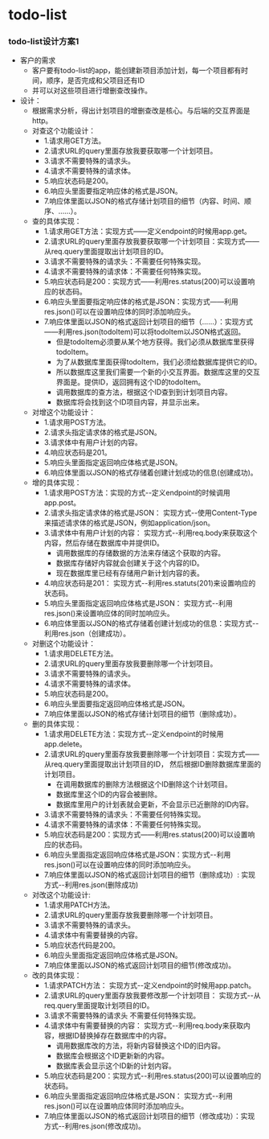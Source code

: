 # todo-list
### todo-list设计方案1

  * 客户的需求
    * 客户要有todo-list的app，能创建新项目添加计划，每一个项目都有时间，顺序，是否完成和父项目还有ID
    * 并可以对这些项目进行增删查改操作。
  * 设计：
    * 根据需求分析，得出计划项目的增删查改是核心。与后端的交互界面是http。
    * 对查这个功能设计：
      * 1.请求用GET方法。
      * 2.请求URL的query里面存放我要获取哪一个计划项目。
      * 3.请求不需要特殊的请求头。
      * 4.请求不需要特殊的请求体。
      * 5.响应状态码是200。
      * 6.响应头里面要指定响应体的格式是JSON。
      * 7.响应体里面以JSON的格式存储计划项目的细节（内容、时间、顺序、……）。
    * 查的具体实现：
      * 1.请求用GET方法：实现方式——定义endpoint的时候用app.get。
      * 2.请求URL的query里面存放我要获取哪一个计划项目：实现方式——从req.query里面提取出计划项目的ID。
      * 3.请求不需要特殊的请求头：不需要任何特殊实现。
      * 4.请求不需要特殊的请求体：不需要任何特殊实现。
      * 5.响应状态码是200：实现方式——利用res.status(200)可以设置响应的状态码。 
      * 6.响应头里面要指定响应体的格式是JSON：实现方式——利用res.json()可以在设置响应体的同时添加响应头。
      * 7.响应体里面以JSON的格式返回计划项目的细节（……）：实现方式——利用res.json(todoItem)可以将todoItem以JSON格式返回。
         * 但是todoItem必须要从某个地方获得。我们必须从数据库里获得todoItem。
         * 为了从数据库里面获得todoItem，我们必须给数据库提供它的ID。
         * 所以数据库这里我们需要一个新的小交互界面。数据库这里的交互界面是。提供ID，返回拥有这个ID的todoItem。
         * 调用数据库的查方法，根据这个ID查到到计划项目内容。
         * 数据库将会找到这个ID项目内容，并显示出来。
    * 对增这个功能设计：
      * 1.请求用POST方法。
      * 2.请求头指定请求体的格式是JSON。
      * 3.请求体中有用户计划的内容。
      * 4.响应状态码是201。
      * 5.响应头里面指定返回响应体格式是JSON。
      * 6.响应体里面以JSON的格式存储着创建计划成功的信息(创建成功)。
    * 增的具体实现：
      * 1.请求用POST方法：实现的方式--定义endpoint的时候调用app.post。
      * 2.请求头指定请求体的格式是JSON： 实现方式--使用Content-Type来描述请求体的格式是JSON，例如application/json。
      * 3.请求体中有用户计划的内容： 实现方式--利用req.body来获取这个内容，然后存储在数据库中并提供ID。
          * 调用数据库的存储数据的方法来存储这个获取的内容。
          * 数据库存储好内容就会创建关于这个内容的ID。
          * 现在数据库里已经有存储用户新计划内容的表。
      * 4.响应状态码是201： 实现方式--利用res.statuts(201)来设置响应的状态码。
      * 5.响应头里面指定返回响应体格式是JSON： 实现方式--利用res.json()来设置响应体的同时加响应头。
      * 6.响应体里面以JSON的格式存储着创建计划成功的信息：实现方式--利用res.json（创建成功）。
    * 对删这个功能设计：
      * 1.请求用DELETE方法。
      * 2.请求URL的query里面存放我要删除哪一个计划项目。
      * 3.请求不需要特殊的请求头。
      * 4.请求不需要特殊的请求体。
      * 5.响应状态码是200。
      * 6.响应头里面要指定返回响应体格式是JSON。
      * 7.响应体里面以JSON的格式存储计划项目的细节（删除成功）。
    * 删的具体实现：
      * 1.请求用DELETE方法：实现方式--定义endpoint的时候用app.delete。
      * 2.请求URL的query里面存放我要删除哪一个计划项目：实现方式——从req.query里面提取出计划项目的ID，
        然后根据ID删除数据库里面的计划项目。
        * 在调用数据库的删除方法根据这个ID删除这个计划项目。
        * 数据库里这个ID的内容会被删除。
        * 数据库里用户的计划表就会更新，不会显示已近删除的ID内容。
      * 3.请求不需要特殊的请求头：不需要任何特殊实现。
      * 4.请求不需要特殊的请求体：不需要任何特殊实现。
      * 5.响应状态码是200：实现方式——利用res.status(200)可以设置响应的状态码。 
      * 6.响应头里面指定返回响应体格式是JSON：实现方式--利用res.json()可以在设置响应体的同时添加响应头。
      * 7.响应体里面以JSON的格式返回计划项目的细节（删除成功）: 实现方式--利用res.json(删除成功)
    * 对改这个功能设计:
      * 1.请求用PATCH方法。
      * 2.请求URL的query里面存放我要删除哪一个计划项目。
      * 3.请求不需要特殊的请求头。
      * 4.请求体中有需要替换的内容。
      * 5.响应状态代码是200。
      * 6.响应头里面指定返回响应体格式是JSON。
      * 7.响应体里面以JSON的格式返回计划项目的细节(修改成功)。
    * 改的具体实现：
      * 1.请求PATCH方法： 实现方式--定义endpoint的时候用app.patch。
      * 2.请求URL的query里面存放我要修改那一个计划项目： 实现方式--从req.query里面提取计划项目的ID。
      * 3.请求不需要特殊的请求头 不需要任何特殊实现。
      * 4.请求体中有需要替换的内容： 实现方式--利用req.body来获取内容，根据ID替换掉存在数据库中的内容。
        * 调用数据库改的方法，将新内容替换这个ID的旧内容。
        * 数据库会根据这个ID更新新的内容。
        * 数据库表会显示这个ID新的计划内容。
      * 5.响应状态码是200：实现方式--利用res.status(200)可以设置响应的状态码。
      * 6.响应头里面指定返回响应体格式是JSON： 实现方式--利用res.json()可以在设置响应体同时添加响应头。
      * 7.响应体里面以JSON的格式返回计划项目的细节（修改成功）：实现方式--利用res.json(修改成功)。        
